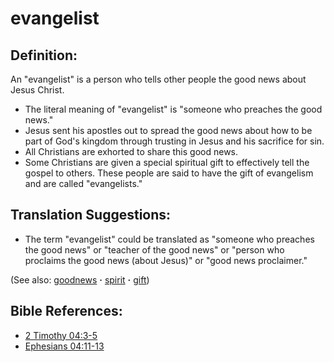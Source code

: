 # evangelist #

## Definition: ##

An "evangelist" is a person who tells other people the good news about Jesus Christ.

* The literal meaning of "evangelist" is "someone who preaches the good news."
* Jesus sent his apostles out to spread the good news about how to be part of God's kingdom through trusting in Jesus and his sacrifice for sin.
* All Christians are exhorted to share this good news.
* Some Christians are given a special spiritual gift to effectively tell the gospel to others. These people are said to have the gift of evangelism and are called "evangelists."

## Translation Suggestions: ##

* The term "evangelist" could be translated as "someone who preaches the good news" or "teacher of the good news" or "person who proclaims the good news (about Jesus)" or "good news proclaimer."

(See also: [goodnews](../kt/goodnews.md) **·** [spirit](../kt/spirit.md) **·** [gift](../kt/gift.md))

## Bible References: ##

* [2 Timothy 04:3-5](https://door43.org/en/bible/notes/2ti/04/03)
* [Ephesians 04:11-13](https://door43.org/en/bible/notes/eph/04/11)

